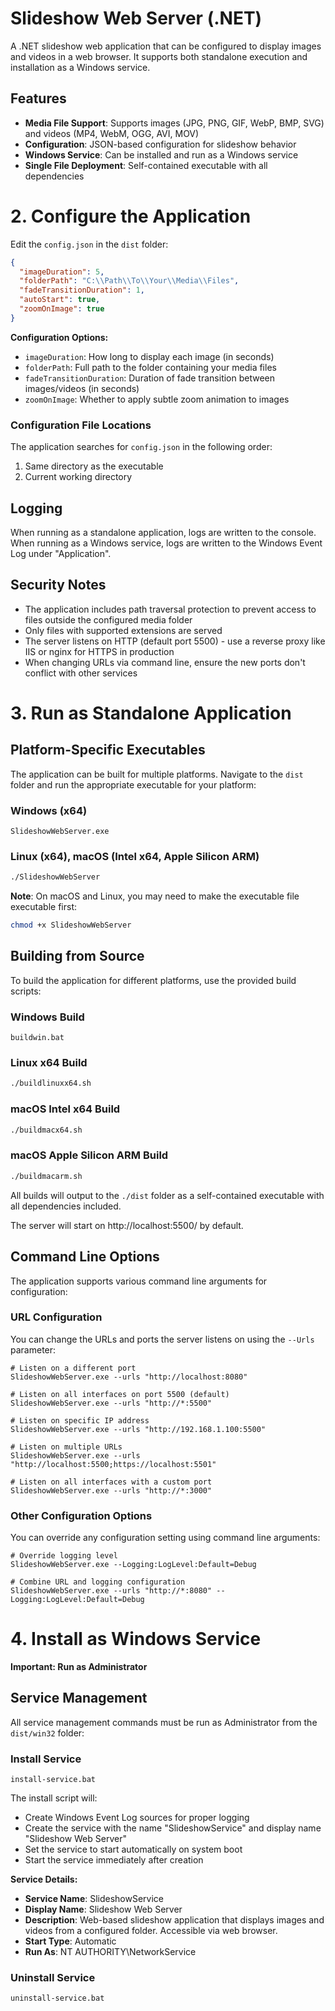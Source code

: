 # Slideshow Web Server (.NET)

A .NET slideshow web application that can be configured to display images and videos in a web browser. It supports both standalone execution and installation as a Windows service.

## Features

- **Media File Support**: Supports images (JPG, PNG, GIF, WebP, BMP, SVG) and videos (MP4, WebM, OGG, AVI, MOV)
- **Configuration**: JSON-based configuration for slideshow behavior
- **Windows Service**: Can be installed and run as a Windows service
- **Single File Deployment**: Self-contained executable with all dependencies


# 2. Configure the Application

Edit the `config.json` in the `dist` folder:

```json
{
  "imageDuration": 5,
  "folderPath": "C:\\Path\\To\\Your\\Media\\Files",
  "fadeTransitionDuration": 1,
  "autoStart": true,
  "zoomOnImage": true
}
```

**Configuration Options:**
- `imageDuration`: How long to display each image (in seconds)
- `folderPath`: Full path to the folder containing your media files
- `fadeTransitionDuration`: Duration of fade transition between images/videos (in seconds)
- `zoomOnImage`: Whether to apply subtle zoom animation to images

### Configuration File Locations

The application searches for `config.json` in the following order:
1. Same directory as the executable
2. Current working directory

## Logging

When running as a standalone application, logs are written to the console.
When running as a Windows service, logs are written to the Windows Event Log under "Application".

## Security Notes

- The application includes path traversal protection to prevent access to files outside the configured media folder
- Only files with supported extensions are served
- The server listens on HTTP (default port 5500) - use a reverse proxy like IIS or nginx for HTTPS in production
- When changing URLs via command line, ensure the new ports don't conflict with other services

# 3. Run as Standalone Application

## Platform-Specific Executables

The application can be built for multiple platforms. Navigate to the `dist` folder and run the appropriate executable for your platform:

### Windows (x64)
```batch
SlideshowWebServer.exe
```

### Linux (x64), macOS (Intel x64, Apple Silicon ARM)
```bash
./SlideshowWebServer
```

**Note**: On macOS and Linux, you may need to make the executable file executable first:
```bash
chmod +x SlideshowWebServer
```

## Building from Source

To build the application for different platforms, use the provided build scripts:

### Windows Build
```batch
buildwin.bat
```

### Linux x64 Build
```bash
./buildlinuxx64.sh
```

### macOS Intel x64 Build
```bash
./buildmacx64.sh
```

### macOS Apple Silicon ARM Build
```bash
./buildmacarm.sh
```

All builds will output to the `./dist` folder as a self-contained executable with all dependencies included.

The server will start on http://localhost:5500/ by default.

## Command Line Options

The application supports various command line arguments for configuration:

### URL Configuration

You can change the URLs and ports the server listens on using the `--Urls` parameter:

```batch
# Listen on a different port
SlideshowWebServer.exe --urls "http://localhost:8080"

# Listen on all interfaces on port 5500 (default)
SlideshowWebServer.exe --urls "http://*:5500"

# Listen on specific IP address
SlideshowWebServer.exe --urls "http://192.168.1.100:5500"

# Listen on multiple URLs
SlideshowWebServer.exe --urls "http://localhost:5500;https://localhost:5501"

# Listen on all interfaces with a custom port
SlideshowWebServer.exe --urls "http://*:3000"
```

### Other Configuration Options

You can override any configuration setting using command line arguments:

```batch
# Override logging level
SlideshowWebServer.exe --Logging:LogLevel:Default=Debug

# Combine URL and logging configuration
SlideshowWebServer.exe --urls "http://*:8080" --Logging:LogLevel:Default=Debug
```

# 4. Install as Windows Service

**Important: Run as Administrator**

## Service Management

All service management commands must be run as Administrator from the `dist/win32` folder:

### Install Service
```batch
install-service.bat
```

The install script will:
- Create Windows Event Log sources for proper logging
- Create the service with the name "SlideshowService" and display name "Slideshow Web Server"
- Set the service to start automatically on system boot
- Start the service immediately after creation

**Service Details:**
- **Service Name**: SlideshowService
- **Display Name**: Slideshow Web Server
- **Description**: Web-based slideshow application that displays images and videos from a configured folder. Accessible via web browser.
- **Start Type**: Automatic
- **Run As**: NT AUTHORITY\NetworkService

### Uninstall Service
```batch
uninstall-service.bat
```
